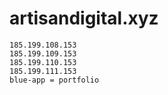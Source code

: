 # artisandigital.xyz

    185.199.108.153
    185.199.109.153
    185.199.110.153
    185.199.111.153
    blue-app = portfolio
